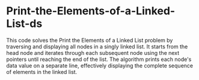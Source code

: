 # Print-the-Elements-of-a-Linked-List-ds
This code solves the Print the Elements of a Linked List problem by traversing and displaying all nodes in a singly linked list. It starts from the head node and iterates through each subsequent node using the next pointers until reaching the end of the list. The algorithm prints each node's data value on a separate line, effectively displaying the complete sequence of elements in the linked list.

